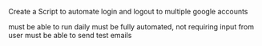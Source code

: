 Create a Script to automate login and logout to multiple google accounts

must be able to run daily 
must be fully automated, not requiring input from user
must be able to send test emails

